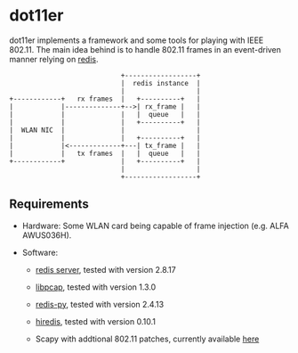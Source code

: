 dot11er
=======

dot11er implements a framework and some tools for playing with IEEE 802.11. The
main idea behind is to handle 802.11 frames in an event-driven manner relying on
[redis](http://redis.io/).

                                +------------------+
                                |  redis instance  |
                                |                  |
    +------------+   rx frames  |   +----------+   |
    |            |--------------+-->| rx_frame |   |
    |            |              |   |  queue   |   |
    |            |              |   +----------+   |
    |  WLAN NIC  |              |                  |
    |            |              |   +----------+   |
    |            |<-------------+---| tx_frame |   |
    |            |   tx frames  |   |  queue   |   |
    +------------+              |   +----------+   |
                                |                  |
                                +------------------+

Requirements
------------

* Hardware:
  Some WLAN card being capable of frame injection (e.g. ALFA AWUS036H).

* Software:

    * [redis server](http://redis.io/), tested with version 2.8.17

    * [libpcap](http://www.tcpdump.org/), tested with version 1.3.0

    * [redis-py](http://github.com/andymccurdy/redis-py/), tested with version 2.4.13

    * [hiredis](https://github.com/redis/hiredis), tested with version 0.10.1

    * Scapy with addtional 802.11 patches, currently available [here](https://bitbucket.org/timo_warns/scapy)
